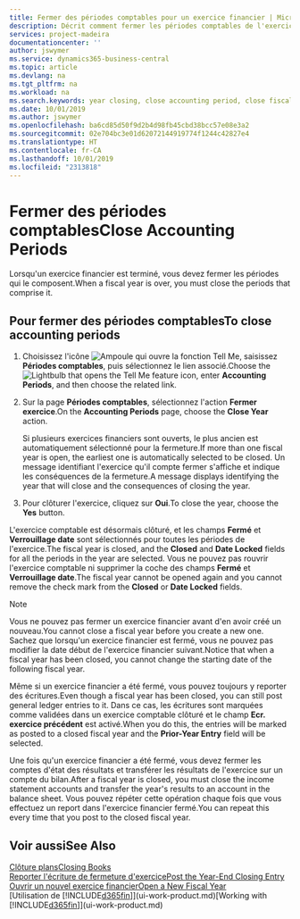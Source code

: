 ```yaml
---
title: Fermer des périodes comptables pour un exercice financier | Microsoft Docs
description: Décrit comment fermer les périodes comptables de l'exercice financier.
services: project-madeira
documentationcenter: ''
author: jswymer
ms.service: dynamics365-business-central
ms.topic: article
ms.devlang: na
ms.tgt_pltfrm: na
ms.workload: na
ms.search.keywords: year closing, close accounting period, close fiscal year, bank account detailed trial balance
ms.date: 10/01/2019
ms.author: jswymer
ms.openlocfilehash: ba6cd85d50f9d2b4d98fb45cbd38bcc57e08e3a2
ms.sourcegitcommit: 02e704bc3e01d62072144919774f1244c42827e4
ms.translationtype: HT
ms.contentlocale: fr-CA
ms.lasthandoff: 10/01/2019
ms.locfileid: "2313818"
---
```

# <a name="close-accounting-periods"></a><span data-ttu-id="7a76e-103">Fermer des périodes comptables</span><span class="sxs-lookup"><span data-stu-id="7a76e-103">Close Accounting Periods</span></span>
<span data-ttu-id="7a76e-104">Lorsqu'un exercice financier est terminé, vous devez fermer les périodes qui le composent.</span><span class="sxs-lookup"><span data-stu-id="7a76e-104">When a fiscal year is over, you must close the periods that comprise it.</span></span>

## <a name="to-close-accounting-periods"></a><span data-ttu-id="7a76e-105">Pour fermer des périodes comptables</span><span class="sxs-lookup"><span data-stu-id="7a76e-105">To close accounting periods</span></span>
1. <span data-ttu-id="7a76e-106">Choisissez l'icône ![Ampoule qui ouvre la fonction Tell Me](media/ui-search/search_small.png "Dites-moi ce que vous voulez faire"), saisissez **Périodes comptables**, puis sélectionnez le lien associé.</span><span class="sxs-lookup"><span data-stu-id="7a76e-106">Choose the ![Lightbulb that opens the Tell Me feature](media/ui-search/search_small.png "Tell me what you want to do") icon, enter **Accounting Periods**, and then choose the related link.</span></span>
2. <span data-ttu-id="7a76e-107">Sur la page **Périodes comptables**, sélectionnez l'action **Fermer exercice**.</span><span class="sxs-lookup"><span data-stu-id="7a76e-107">On the **Accounting Periods** page, choose the **Close Year** action.</span></span>

    <span data-ttu-id="7a76e-108">Si plusieurs exercices financiers sont ouverts, le plus ancien est automatiquement sélectionné pour la fermeture.</span><span class="sxs-lookup"><span data-stu-id="7a76e-108">If more than one fiscal year is open, the earliest one is automatically selected to be closed.</span></span> <span data-ttu-id="7a76e-109">Un message identifiant l'exercice qu'il compte fermer s'affiche et indique les conséquences de la fermeture.</span><span class="sxs-lookup"><span data-stu-id="7a76e-109">A message displays identifying the year that will close and the consequences of closing the year.</span></span>
3. <span data-ttu-id="7a76e-110">Pour clôturer l'exercice, cliquez sur **Oui**.</span><span class="sxs-lookup"><span data-stu-id="7a76e-110">To close the year, choose the **Yes** button.</span></span>

<span data-ttu-id="7a76e-111">L'exercice comptable est désormais clôturé, et les champs **Fermé** et **Verrouillage date** sont sélectionnés pour toutes les périodes de l'exercice.</span><span class="sxs-lookup"><span data-stu-id="7a76e-111">The fiscal year is closed, and the **Closed** and **Date Locked** fields for all the periods in the year are selected.</span></span> <span data-ttu-id="7a76e-112">Vous ne pouvez pas rouvrir l'exercice comptable ni supprimer la coche des champs **Fermé** et **Verrouillage date**.</span><span class="sxs-lookup"><span data-stu-id="7a76e-112">The fiscal year cannot be opened again and you cannot remove the check mark from the **Closed** or **Date Locked** fields.</span></span>

> [!NOTE]  
>   <span data-ttu-id="7a76e-113">Vous ne pouvez pas fermer un exercice financier avant d'en avoir créé un nouveau.</span><span class="sxs-lookup"><span data-stu-id="7a76e-113">You cannot close a fiscal year before you create a new one.</span></span> <span data-ttu-id="7a76e-114">Sachez que lorsqu'un exercice financier est fermé, vous ne pouvez pas modifier la date début de l'exercice financier suivant.</span><span class="sxs-lookup"><span data-stu-id="7a76e-114">Notice that when a fiscal year has been closed, you cannot change the starting date of the following fiscal year.</span></span>

<span data-ttu-id="7a76e-115">Même si un exercice financier a été fermé, vous pouvez toujours y reporter des écritures.</span><span class="sxs-lookup"><span data-stu-id="7a76e-115">Even though a fiscal year has been closed, you can still post general ledger entries to it.</span></span> <span data-ttu-id="7a76e-116">Dans ce cas, les écritures sont marquées comme validées dans un exercice comptable clôturé et le champ **Ecr. exercice précédent** est activé.</span><span class="sxs-lookup"><span data-stu-id="7a76e-116">When you do this, the entries will be marked as posted to a closed fiscal year and the **Prior-Year Entry** field will be selected.</span></span>

<span data-ttu-id="7a76e-117">Une fois qu'un exercice financier a été fermé, vous devez fermer les comptes d'état des résultats et transférer les résultats de l'exercice sur un compte du bilan.</span><span class="sxs-lookup"><span data-stu-id="7a76e-117">After a fiscal year is closed, you must close the income statement accounts and transfer the year's results to an account in the balance sheet.</span></span> <span data-ttu-id="7a76e-118">Vous pouvez répéter cette opération chaque fois que vous effectuez un report dans l'exercice financier fermé.</span><span class="sxs-lookup"><span data-stu-id="7a76e-118">You can repeat this every time that you post to the closed fiscal year.</span></span>

## <a name="see-also"></a><span data-ttu-id="7a76e-119">Voir aussi</span><span class="sxs-lookup"><span data-stu-id="7a76e-119">See Also</span></span>
[<span data-ttu-id="7a76e-120">Clôture plans</span><span class="sxs-lookup"><span data-stu-id="7a76e-120">Closing Books</span></span>](year-close-books.md)  
[<span data-ttu-id="7a76e-121">Reporter l'écriture de fermeture d'exercice</span><span class="sxs-lookup"><span data-stu-id="7a76e-121">Post the Year-End Closing Entry</span></span>](year-how-post-year-end-close-entry.md)  
[<span data-ttu-id="7a76e-122">Ouvrir un nouvel exercice financier</span><span class="sxs-lookup"><span data-stu-id="7a76e-122">Open a New Fiscal Year</span></span>](finance-how-open-new-fiscal-year.md)  
<span data-ttu-id="7a76e-123">[Utilisation de [!INCLUDE[d365fin](includes/d365fin_md.md)]](ui-work-product.md)</span><span class="sxs-lookup"><span data-stu-id="7a76e-123">[Working with [!INCLUDE[d365fin](includes/d365fin_md.md)]](ui-work-product.md)</span></span>

